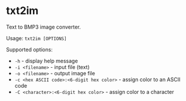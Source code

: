 # txt2im

Text to BMP3 image converter.

Usage:
`txt2im [OPTIONS]`

Supported options:
 - `-h` - display help message
 - `-i <filename>` - input file (text)
 - `-o <filename>` - output image file
 - `-c <hex ASCII code>:<6-digit hex color>` - assign color to an ASCII code
 - `-C <character>:<6-digit hex color>` - assign color to a character

